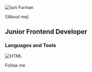 ![Iurii Furman](https://user-images.githubusercontent.com/102408798/184616798-6563110f-1798-4652-a20a-9e69803e59c3.png)

![About me] 
## Junior Frontend Developer

### Languages and Tools
![HTML](https://img.shields.io/badge/-HTML-200772?style=for-the-badge&logo=html)

Follow me
